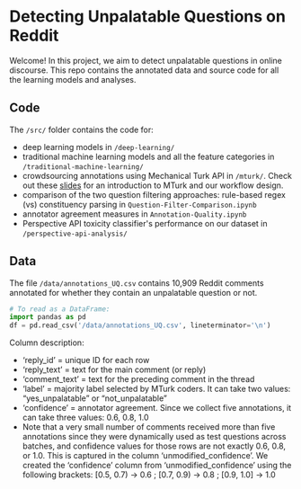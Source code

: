 # Detecting Unpalatable Questions on Reddit

Welcome! In this project, we aim to detect unpalatable questions in online discourse. This repo contains the annotated data and source code for all the learning models and analyses.

## Code
The ```/src/``` folder contains the code for:
- deep learning models in ```/deep-learning/```
- traditional machine learning models and all the feature categories in ```/traditional-machine-learning/```
- crowdsourcing annotations using Mechanical Turk API in ```/mturk/```. Check out these <a href="https://docs.google.com/presentation/d/1hsLhWTNGkFxmvQnJk_qhdbn6uqH8MVno-vkZage7ZC4/edit?usp=sharing">slides</a> for an introduction to MTurk and our workflow design.
- comparison of the two question filtering approaches: rule-based regex (vs) constituency parsing in ```Question-Filter-Comparison.ipynb```
- annotator agreement measures in ```Annotation-Quality.ipynb```
- Perspective API toxicity classifier's performance on our dataset in ```/perspective-api-analysis/```


## Data
The file ```/data/annotations_UQ.csv``` contains 10,909 Reddit comments annotated for whether they contain an unpalatable question or not.

```python
# To read as a DataFrame:
import pandas as pd
df = pd.read_csv('/data/annotations_UQ.csv', lineterminator='\n')
```

Column description:
- ‘reply_id’ = unique ID for each row
- ‘reply_text’ = text for the main comment (or reply)
- ‘comment_text’ = text for the preceding comment in the thread
- ‘label’ = majority label selected by MTurk coders. It can take two values: “yes_unpalatable” or “not_unpalatable”
- ‘confidence’ = annotator agreement. Since we collect five annotations, it can take three values: 0.6, 0.8, 1.0
- Note that a very small number of comments received more than five annotations since they were dynamically used as test questions across batches, and confidence values for those rows are not exactly 0.6, 0.8, or 1.0. This is captured in the column ‘unmodified_confidence’. We created the ‘confidence’ column from ‘unmodified_confidence’ using the following brackets: [0.5, 0.7) -> 0.6 ; [0.7, 0.9) -> 0.8 ; [0.9, 1.0] -> 1.0

